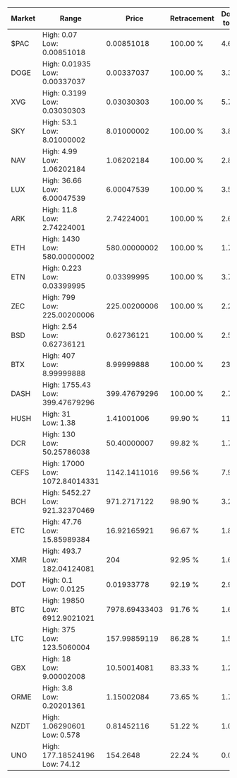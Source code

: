 | Market | Range | Price| Retracement | Doubles to 50% |
| --- | --- | --- | --- | --- |
| $PAC | High: 0.07<br />Low: 0.00851018 | 0.00851018 | 100.00 % | 4.61 |
| DOGE | High: 0.01935<br />Low: 0.00337037 | 0.00337037 | 100.00 % | 3.37 |
| XVG | High: 0.3199<br />Low: 0.03030303 | 0.03030303 | 100.00 % | 5.78 |
| SKY | High: 53.1<br />Low: 8.01000002 | 8.01000002 | 100.00 % | 3.81 |
| NAV | High: 4.99<br />Low: 1.06202184 | 1.06202184 | 100.00 % | 2.85 |
| LUX | High: 36.66<br />Low: 6.00047539 | 6.00047539 | 100.00 % | 3.55 |
| ARK | High: 11.8<br />Low: 2.74224001 | 2.74224001 | 100.00 % | 2.65 |
| ETH | High: 1430<br />Low: 580.00000002 | 580.00000002 | 100.00 % | 1.73 |
| ETN | High: 0.223<br />Low: 0.03399995 | 0.03399995 | 100.00 % | 3.78 |
| ZEC | High: 799<br />Low: 225.00200006 | 225.00200006 | 100.00 % | 2.28 |
| BSD | High: 2.54<br />Low: 0.62736121 | 0.62736121 | 100.00 % | 2.52 |
| BTX | High: 407<br />Low: 8.99999888 | 8.99999888 | 100.00 % | 23.11 |
| DASH | High: 1755.43<br />Low: 399.47679296 | 399.47679296 | 100.00 % | 2.70 |
| HUSH | High: 31<br />Low: 1.38 | 1.41001006 | 99.90 % | 11.48 |
| DCR | High: 130<br />Low: 50.25786038 | 50.40000007 | 99.82 % | 1.79 |
| CEFS | High: 17000<br />Low: 1072.84014331 | 1142.1411016 | 99.56 % | 7.91 |
| BCH | High: 5452.27<br />Low: 921.32370469 | 971.2717122 | 98.90 % | 3.28 |
| ETC | High: 47.76<br />Low: 15.85989384 | 16.92165921 | 96.67 % | 1.88 |
| XMR | High: 493.7<br />Low: 182.04124081 | 204 | 92.95 % | 1.66 |
| DOT | High: 0.1<br />Low: 0.0125 | 0.01933778 | 92.19 % | 2.91 |
| BTC | High: 19850<br />Low: 6912.9021021 | 7978.69433403 | 91.76 % | 1.68 |
| LTC | High: 375<br />Low: 123.5060004 | 157.99859119 | 86.28 % | 1.58 |
| GBX | High: 18<br />Low: 9.00002008 | 10.50014081 | 83.33 % | 1.29 |
| ORME | High: 3.8<br />Low: 0.20201361 | 1.15002084 | 73.65 % | 1.74 |
| NZDT | High: 1.06290601<br />Low: 0.578 | 0.81452116 | 51.22 % | 1.01 |
| UNO | High: 177.18524196<br />Low: 74.12 | 154.2648 | 22.24 % | 0.00 |
